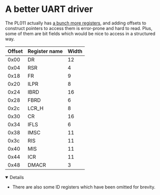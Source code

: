 # A better UART driver

The PL011 actually has [a bunch more registers][1], and adding offsets to
construct pointers to access them is error-prone and hard to read. Plus, some of
them are bit fields which would be nice to access in a structured way.

| Offset | Register name | Width |
| ------ | ------------- | ----- |
| 0x00   | DR            | 12    |
| 0x04   | RSR           | 4     |
| 0x18   | FR            | 9     |
| 0x20   | ILPR          | 8     |
| 0x24   | IBRD          | 16    |
| 0x28   | FBRD          | 6     |
| 0x2c   | LCR_H         | 8     |
| 0x30   | CR            | 16    |
| 0x34   | IFLS          | 6     |
| 0x38   | IMSC          | 11    |
| 0x3c   | RIS           | 11    |
| 0x40   | MIS           | 11    |
| 0x44   | ICR           | 11    |
| 0x48   | DMACR         | 3     |

<details open="true">

- There are also some ID registers which have been omitted for brevity.

</details>

[1]: https://developer.arm.com/documentation/ddi0183/g/programmers-model/summary-of-registers
